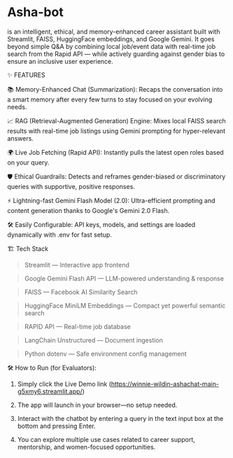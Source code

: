# Asha-bot
 is an intelligent, ethical, and memory-enhanced career assistant built with Streamlit, FAISS, HuggingFace embeddings, and Google Gemini. It goes beyond simple Q&amp;A by combining local job/event data with real-time job search from the Rapid API — while actively guarding against gender bias to ensure an inclusive user experience.

✨ FEATURES

📚 Memory-Enhanced Chat (Summarization):
Recaps the conversation into a smart memory after every few turns to stay focused on your evolving needs.

📈 RAG (Retrieval-Augmented Generation) Engine:
Mixes local FAISS search results with real-time job listings using Gemini prompting for hyper-relevant answers.

🌍 Live Job Fetching (Rapid API):
Instantly pulls the latest open roles based on your query.

🛡️ Ethical Guardrails:
Detects and reframes gender-biased or discriminatory queries with supportive, positive responses.

⚡ Lightning-fast Gemini Flash Model (2.0):
Ultra-efficient prompting and content generation thanks to Google's Gemini 2.0 Flash.

🛠 Easily Configurable:
API keys, models, and settings are loaded dynamically with .env for fast setup.

🏗️ Tech Stack
>Streamlit — Interactive app frontend

>Google Gemini Flash API — LLM-powered understanding & response

>FAISS — Facebook AI Similarity Search

>HuggingFace MiniLM Embeddings — Compact yet powerful semantic search

>RAPID API — Real-time job database

>LangChain Unstructured — Document ingestion

>Python dotenv — Safe environment config management


🛠️ How to Run (for Evaluators):

1. Simply click the Live Demo link (https://winnie-wildin-ashachat-main-g5xmy6.streamlit.app/)

2. The app will launch in your browser—no setup needed.

3. Interact with the chatbot by entering a query in the text input box at the bottom and pressing Enter.

4. You can explore multiple use cases related to career support, mentorship, and women-focused opportunities.


